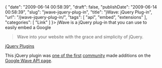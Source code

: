 {
    "date": "2009-06-14 00:58:39",
    "draft": false,
    "publishDate": "2009-06-14 00:58:39",
    "slug": "jwave-jquery-plug-in",
    "title": "jWave: jQuery Plug-in",
    "url": "\/jwave-jquery-plug-in\/",
    "tags": [
        "api",
        "embed",
        "extensions"
    ],
    "categories": [
        "Link"
    ]
}> jWave is a jQuery plug-in that you can use to easily embed a Google
> Wave into your website with the grace and simplicity of jQuery.

[jQuery Plugins](http://plugins.jquery.com/project/jWave)

This jQuery plugin was [one of the
first](http://groups.google.com/group/google-wave-api/browse_thread/thread/5bb6fe7734bb0d81#)
[community](http://groups.google.com/group/google-wave-api) made
additions on the [Google Wave API
page](http://code.google.com/apis/wave/).